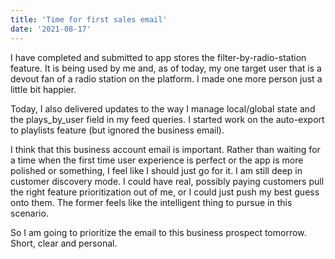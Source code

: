 ```yaml
---
title: 'Time for first sales email'
date: '2021-08-17'
---
```


I have completed and submitted to app stores the filter-by-radio-station feature. It is being used by me and, as of today, my one target user that is a devout fan of a radio station on the platform. I made one more person just a little bit happier.

Today, I also delivered updates to the way I manage local/global state and the plays_by_user field in my feed queries. I started work on the auto-export to playlists feature (but ignored the business email).

I think that this business account email is important. Rather than waiting for a time when the first time user experience is perfect or the app is more polished or something, I feel like I should just go for it. I am still deep in customer discovery mode. I could have real, possibly paying customers pull the right feature prioritization out of me, or I could just push my best guess onto them. The former feels like the intelligent thing to pursue in this scenario.

So I am going to prioritize the email to this business prospect tomorrow. Short, clear and personal.